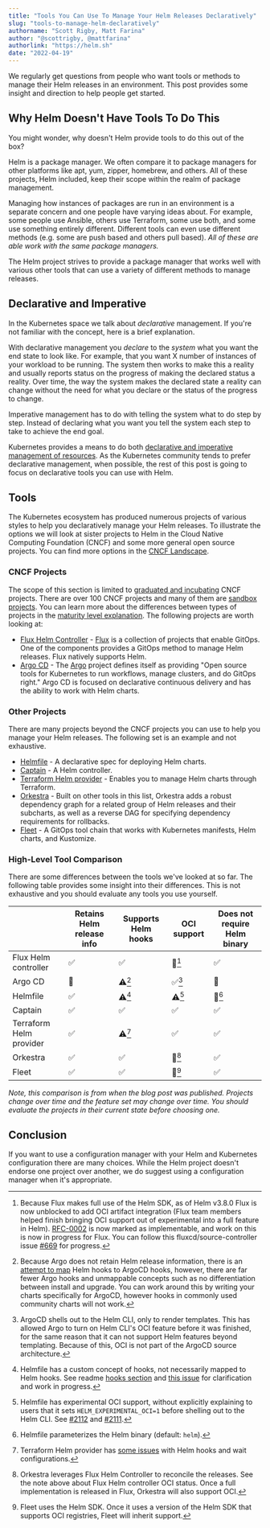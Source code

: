 ```yaml
---
title: "Tools You Can Use To Manage Your Helm Releases Declaratively"
slug: "tools-to-manage-helm-declaratively"
authorname: "Scott Rigby, Matt Farina"
author: "@scottrigby, @mattfarina"
authorlink: "https://helm.sh"
date: "2022-04-19"
---
```


We regularly get questions from people who want tools or methods to manage their Helm releases in an environment. This post provides some insight and direction to help people get started.

<!--more-->

## Why Helm Doesn't Have Tools To Do This

You might wonder, why doesn't Helm provide tools to do this out of the box?

Helm is a package manager. We often compare it to package managers for other platforms like apt, yum, zipper, homebrew, and others. All of these projects, Helm included, keep their scope within the realm of package management.

Managing how instances of packages are run in an environment is a separate concern and one people have varying ideas about. For example, some people use Ansible, others use Terraform, some use both, and some use something entirely different. Different tools can even use different methods (e.g. some are push based and others pull based). _All of these are able work with the same package managers._

The Helm project strives to provide a package manager that works well with various other tools that can use a variety of different methods to manage releases.

## Declarative and Imperative

In the Kubernetes space we talk about _declarative_ management. If you're not familiar with the concept, here is a brief explanation.

With declarative management you _declare_ to the _system_ what you want the end state to look like. For example, that you want X number of instances of your workload to be running. The system then works to make this a reality and usually reports status on the progress of making the declared status a reality. Over time, the way the system makes the declared state a reality can change without the need for what you declare or the status of the progress to change.

Imperative management has to do with telling the system what to do step by step. Instead of declaring what you want you tell the system each step to take to achieve the end goal.

Kubernetes provides a means to do both [declarative and imperative management of resources](https://kubernetes.io/docs/tasks/manage-kubernetes-objects/). As the Kubernetes community tends to prefer declarative management, when possible, the rest of this post is going to focus on declarative tools you can use with Helm.

## Tools

The Kubernetes ecosystem has produced numerous projects of various styles to help you declaratively manage your Helm releases. To illustrate the options we will look at sister projects to Helm in the Cloud Native Computing Foundation (CNCF) and some more general open source projects. You can find more options in the [CNCF Landscape](https://landscape.cncf.io/).

### CNCF Projects

The scope of this section is limited to [graduated and incubating](https://www.cncf.io/projects/) CNCF projects. There are over 100 CNCF projects and many of them are [sandbox projects](https://www.cncf.io/sandbox-projects/). You can learn more about the differences between types of projects in the [maturity level explanation](https://www.cncf.io/projects/#maturity-levels). The following projects are worth looking at:

* [Flux Helm Controller](https://fluxcd.io/docs/components/helm/) - [Flux](https://fluxcd.io/) is a collection of projects that enable GitOps. One of the components provides a GitOps method to manage Helm releases. Flux natively supports Helm.
* [Argo CD](https://github.com/argoproj/argo-cd) - The [Argo](https://argoproj.github.io/) project defines itself as providing "Open source tools for Kubernetes to run workflows, manage clusters, and do GitOps right." Argo CD is focused on declarative continuous delivery and has the ability to work with Helm charts.

### Other Projects

There are many projects beyond the CNCF projects you can use to help you manage your Helm releases. The following set is an example and not exhaustive.

* [Helmfile](https://github.com/helmfile/helmfile) - A declarative spec for deploying Helm charts.
* [Captain](https://github.com/alauda/captain) - A Helm controller.
* [Terraform Helm provider](https://github.com/hashicorp/terraform-provider-helm) - Enables you to manage Helm charts through Terraform.
* [Orkestra](https://azure.github.io/orkestra/) - Built on other tools in this list, Orkestra adds a robust dependency graph for a related group of Helm releases and their subcharts, as well as a reverse DAG for specifying dependency requirements for rollbacks.
* [Fleet](https://github.com/rancher/fleet) - A GitOps tool chain that works with Kubernetes manifests, Helm charts, and Kustomize.

### High-Level Tool Comparison

There are some differences between the tools we've looked at so far. The following table provides some insight into their differences. This is not exhaustive and you should evaluate any tools you use yourself.

| | Retains Helm release info | Supports Helm hooks | OCI support | Does not require Helm binary |
| -- | -- | -- | -- | -- |
| Flux Helm controller | ✅ | ✅ | 🚫[^1] | ✅ |
| Argo CD | 🚫 | :warning:[^2] | ✅[^3] | 🚫 |
| Helmfile | ✅ | :warning:[^4] | :warning:[^5] | 🚫[^6] |
| Captain | ✅ | ✅ | ✅ | ✅ |
| Terraform Helm provider | ✅ | :warning:[^7] | ✅ | ✅ |
| Orkestra | ✅ | ✅ | 🚫[^8] | ✅ |
| Fleet | ✅ | ✅ | 🚫[^9] | ✅ |

_Note, this comparison is from when the blog post was published. Projects change over time and the feature set may change over time. You should evaluate the projects in their current state before choosing one._

## Conclusion

If you want to use a configuration manager with your Helm and Kubernetes configuration there are many choices. While the Helm project doesn't endorse one project over another, we do suggest using a configuration manager when it's appropriate.

[^1]: Because Flux makes full use of the Helm SDK, as of Helm v3.8.0 Flux is now unblocked to add OCI artifact integration (Flux team members helped finish bringing OCI support out of experimental into a full feature in Helm). [RFC-0002](https://github.com/fluxcd/flux2/tree/main/rfcs/0002-helm-oci) is now marked as implementable, and work on this is now in progress for Flux. You can follow this fluxcd/source-controller issue [#669](https://github.com/fluxcd/source-controller/issues/669) for progress.
[^2]: Because Argo does not retain Helm release information, there is an [attempt to map](https://argo-cd.readthedocs.io/en/stable/user-guide/helm/#helm-hooks) Helm hooks to ArgoCD hooks, however, there are far fewer Argo hooks and unmappable concepts such as no differentiation between install and upgrade. You can work around this by writing your charts specifically for ArgoCD, however hooks in commonly used community charts will not work.
[^3]: ArgoCD shells out to the Helm CLI, only to render templates. This has allowed Argo to turn on Helm CLI's OCI feature before it was finished, for the same reason that it can not support Helm features beyond templating. Because of this, OCI is not part of the ArgoCD source architecture.
[^4]: Helmfile has a custom concept of hooks, not necessarily mapped to Helm hooks. See readme [hooks section](https://github.com/helmfile/helmfile#hooks) and [this issue](https://github.com/roboll/helmfile/issues/1291) for clarification and work in progress.
[^5]: Helmfile has experimental OCI support, without explicitly explaining to users that it sets `HELM_EXPERIMENTAL_OCI=1` before shelling out to the Helm CLI. See [#2112](https://github.com/roboll/helmfile/issues/2112) and [#2111](https://github.com/roboll/helmfile/issues/2111).
[^6]: Helmfile parameterizes the Helm binary (default: `helm`).
[^7]: Terraform Helm provider has [some issues](https://github.com/hashicorp/terraform-provider-helm/issues/683) with Helm hooks and wait configurations.
[^8]: Orkestra leverages Flux Helm Controller to reconcile the releases. See the note above about Flux Helm controller OCI status. Once a full implementation is released in Flux, Orkestra will also support OCI.
[^9]: Fleet uses the Helm SDK. Once it uses a version of the Helm SDK that supports OCI registries, Fleet will inherit support.
